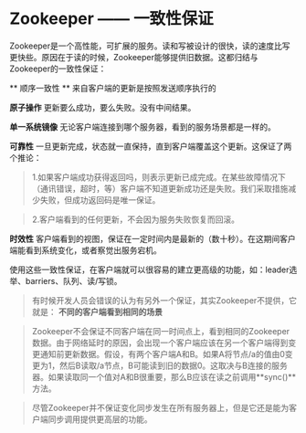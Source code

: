 Zookeeper —— 一致性保证
==

Zookeeper是一个高性能，可扩展的服务。读和写被设计的很快，读的速度比写更快些。原因在于读的时候，Zookeeper能够提供旧数据。这都归结与Zookeeper的一致性保证：

** 顺序一致性 **
来自客户端的更新是按照发送顺序执行的

**原子操作**
更新要么成功，要么失败。没有中间结果。

**单一系统镜像**
无论客户端连接到哪个服务器，看到的服务场景都是一样的。

**可靠性**
一旦更新完成，状态就一直保持，直到客户端覆盖这个更新。这保证了两个推论：
>1.如果客户端成功获得返回吗，则表示更新已成完成。在某些故障情况下（通讯错误，超时，等）客户端不知道更新成功还是失败。我们采取措施减少失败，但成功返回码是唯一保证。

>2.客户端看到的任何更新，不会因为服务失败恢复而回滚。

**时效性**
客户端看到的视图，保证在一定时间内是最新的（数十秒）。在这期间客户端能看到系统变化，或者察觉出服务宕机。


使用这些一致性保证，在客户端就可以很容易的建立更高级的功能，如：leader选举、barriers、队列、读/写锁。

>有时候开发人员会错误的认为有另外一个保证，其实Zookeeper不提供，它就是：
**不同的客户端看到相同的场景**

>Zookeeper不会保证不同客户端在同一时间点上，看到相同的Zookeeper数据。由于网络延时的原因，会出现一个客户端应该在另一个客户端得到变更通知前更新数据。假设，有两个客户端A和B。如果A将节点/a的值由0变更为1，然后B读取/a节点，B可能读到旧的数据0。这取决与B连接的服务器。如果读取同一个值对A和B很重要，那么B应该在读之前调用**sync()**方法。

>尽管Zookeeper并不保证变化同步发生在所有服务器上，但是它还是能为客户端同步调用提供更高层的功能。